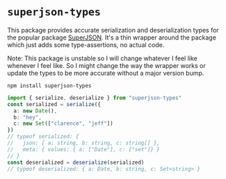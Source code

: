 # `superjson-types`

This package provides accurate serialization and deserialization types for the popular package [SuperJSON]. It's a thin wrapper around the package which just adds some type-assertions, no actual code.

Note: This package is unstable so I will change whatever I feel like whenever I feel like. So I might change the way the wrapper works or update the types to be more accurate without a major version bump.

```
npm install superjson-types
```

```typescript
import { serialize, deserialize } from "superjson-types"
const serialized = serialize({ 
  a: new Date(), 
  b: "hey", 
  c: new Set(["clarence", "jeff"]) 
}) 
// typeof serialized: { 
//   json: { a: string, b: string, c: string[] }, 
//   meta: { values: { a: ["Date"], c: ["set"]} }
// }
const deserialized = deserialize(serialized)
// typeof deserialized: { a: Date, b: string, c: Set<string> }
```

[SuperJSON]: https://github.com/blitz-js/superjson